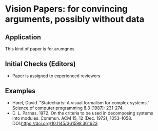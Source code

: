 # Vision Papers: for convincing arguments, possibly without data

## Application 

This kind of paper is for arumgnes
## Initial Checks (Editors)

- Paper is assigned to experienced reviewers


## Examples

- Harel, David. "Statecharts: A visual formalism for complex systems." Science of computer programming 8.3 (1987): 231-274.
- D. L. Parnas. 1972. On the criteria to be used in decomposing systems into modules. Commun. ACM 15, 12 (Dec. 1972), 1053–1058. DOI:https://doi.org/10.1145/361598.361623


